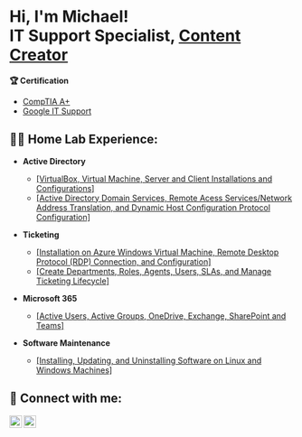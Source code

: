 <h1>Hi, I'm Michael! <br/>IT Support Specialist, <a href="https://medium.com/@jmichaeloy">Content Creator</a></h1>

<b> 🏆 Certification </b>
  - [CompTIA A+](https://www.credly.com/earner/earned/badge/71e9d1a1-b239-477f-b82b-5e68c1b387f4)
  - [Google IT Support](https://coursera.org/share/186054dae7f400a6a6cf27abd4f04044)

<h2>👨‍💻 Home Lab Experience:</h2>

- <b>Active Directory</b>
  - <a href="https://github.com/Michaeloyas/Active-Directory-Part-1">[VirtualBox, Virtual Machine, Server and Client Installations and Configurations]</a>
  - <a href="https://github.com/Michaeloyas/Active-Directory-Part-2">[Active Directory Domain Services, Remote Acess Services/Network Address Translation, and Dynamic Host Configuration Protocol Configuration]</a>

- <b>Ticketing</b>
  - <a href="https://github.com/Michaeloyas/OsTicket-part1">[Installation on Azure Windows Virtual Machine, Remote Desktop Protocol (RDP) Connection, and Configuration]</a>
  - <a href="https://github.com/Michaeloyas/OsTicket-part2">[Create Departments, Roles, Agents, Users, SLAs, and Manage Ticketing Lifecycle]</a>
  
- <b>Microsoft 365</b>
  - <a href="https://github.com/Michaeloyas/Microsoft-365">[Active Users, Active Groups, OneDrive, Exchange, SharePoint and Teams]</a>
  
- <b>Software Maintenance</b>
  - <a href="https://medium.com/@jmichaeloy/software-maintenance-installing-updating-and-uninstalling-software-on-linux-and-windows-machines-58843da58962">[Installing, Updating, and Uninstalling Software on Linux and Windows Machines]</a>
 
<h2> 🤳 Connect with me:</h2>

[<img align="left" alt="MichaelJohn | LinkedIn" width="22px" src="https://cdn.jsdelivr.net/npm/simple-icons@v3/icons/linkedin.svg" />][linkedin]
[<img align="left" alt="MichaelJohn | Medium" width="22px" src="https://icons8.com/icon/kXpTR7n8QCEP/medium" />][Medium]

[Medium]: https://medium.com/@jmichaeloy
[linkedin]: https://www.linkedin.com/in/michaeljohne/

